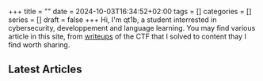 +++
title = ""
date = 2024-10-03T16:34:52+02:00
tags = []
categories = []
series = []
draft = false
+++
Hi, I'm qt1b, a student interrested in cybersecurity, developpement and language learning. 
You may find various article in this site, from [writeups](writeups) of the CTF that I solved to content thay I find worth sharing.

## Latest Articles
